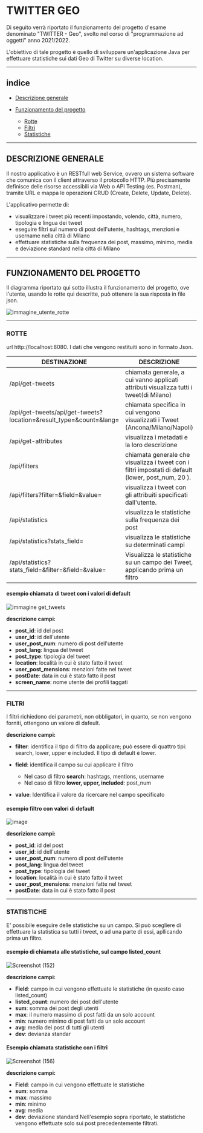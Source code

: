 # TWITTER GEO

Di seguito verrà riportato il funzionamento del progetto d'esame denominato "TWITTER - Geo", svolto nel corso di "programmazione ad oggetti" anno 2021/2022.

L'obiettivo di tale progetto è quello di sviluppare un'applicazione Java per effettuare statistiche sui dati Geo di Twitter su diverse location.

*********************************************************************************************************************************************************************************
## indice

- [Descrizione generale](#DESCRIZIONE-GENERALE)
- [Funzionamento del progetto](#FUNZIONAMENTO-DEL-PROGETTO)

 	* [Rotte](#ROTTE)
 	* [Filtri](#FILTRI)
 	* [Statistiche](#STATISTICHE)

*********************************************************************************************************************************************************************************

## DESCRIZIONE GENERALE

Il nostro applicativo è un RESTfull web Service, ovvero un sistema software che comunica con il client attraverso il protocollo HTTP. Più precisamente definisce delle risorse accessibili via Web o API Testing (es. Postman), tramite URL e mappa le operazioni CRUD (Create, Delete, Update, Delete).

L'applicativo permette di:

- visualizzare i tweet più recenti impostando, volendo, città, numero, tipologia e lingua dei tweet
- eseguire filtri sul numero di post dell'utente, hashtags, menzioni e username nella città di Milano
- effettuare statistiche sulla frequenza dei post, massimo, minimo, media e deviazione standard nella città di Milano

*********************************************************************************************************************************************************************************

## FUNZIONAMENTO DEL PROGETTO

Il diagramma riportato qui sotto illustra il funzionamento del progetto, ove l'utente, usando le rotte qui descritte, può ottenere la sua risposta in file json.

![immagine_utente_rotte](https://user-images.githubusercontent.com/95341359/148639891-fd9c092a-7dfa-4a73-84f7-d470e5835e99.jpeg)

---------------------------------------------------------------------------------------------------------------------------------------------------------------------------------

### ROTTE
url http://localhost:8080. I dati che vengono restituiti sono in formato Json.

| DESTINAZIONE                                                 | DESCRIZIONE                                                  | esempio di chiamata                                          |
| ------------------------------------------------------------ | ------------------------------------------------------------ | ------------------------------------------------------------ |
| /api/get-tweets                                              | chiamata generale, a cui vanno applicati attributi visualizza tutti i tweet(di Milano) | /api/get-tweets                                              |
| /api/get-tweets/api/get-tweets?location=<value>&result_type=<value>&count=<value>&lang=<value> | chiamata specifica in cui vengono visualizzati i Tweet (Ancona/Milano/Napoli) | /api/get-tweets?location=<Ancona>&result_type=<recent>&count=<50>&lang=<it> |
| /api/get-attributes                                          | visualizza i metadati e la loro descrizione                  | /api/get-attributes                                          |
| /api/filters                                                 | chiamata generale che visualizza i tweet con i filtri impostati di default (lower, post_num, 20 ). | /api/filters                                                 |
| /api/filters?filter=<value>&field=<value>&value=<value>      | visualizza i tweet con gli attribuiti specificati dall'utente. | /api/filters?filter=<search>&field=<username>&value=<Spring> |
| /api/statistics                                              | visualizza le statistiche sulla frequenza dei post           | /api/statistics                                              |
| /api/statistics?stats_field=<value>                          | visualizza le statistiche su determinati campi               | /api/statistics?stats_field=<list_count>                     |
| /api/statistics?stats_field=<value>&filter=<value>&field=<value>&value=<value> | Visualizza le statistiche su un campo dei Tweet, applicando prima un filtro | /api/statistics?stats_field=listed_count&filt<br />er=lower&field=post_num&value=50 |


#### esempio chiamata di tweet con i valori di default </br> 
![immagine get_tweets](https://user-images.githubusercontent.com/95341359/148639969-3f26d338-076b-4a42-a12b-16183f3e5f29.jpg)

**descrizione campi:**
* **post_id**: id del post
* **user_id**: id dell'utente
* **user_post_num**: numero di post dell'utente
* **post_lang**: lingua del tweet
* **post_type**: tipologia del tweet
* **location**: località in cui è stato fatto il tweet
* **user_post_mensions**: menzioni fatte nel tweet
* **postDate**: data in cui è stato fatto il post
* **screen_name**: nome utente dei profili taggati

---------------------------------------------------------------------------------------------------------------------------------------------------------------------------------
	
### FILTRI 
I filtri richiedono dei parametri, non obbligatori, in quanto, se non vengono forniti, ottengono un valore di dafeult.

**descrizione campi:**
* **filter**: identifica il tipo di filtro da applicare; può essere di quattro tipi:  search, lower, upper e included. Il tipo di default è lower.

* **field**: identifica il campo su cui applicare il filtro
	* Nel caso di filtro **search**: hashtags, mentions, username
	* Nel caso di filtro **lower, upper, included**: post_num

* **value**: Identifica il valore da ricercare nel campo specificato 


#### esempio filtro con valori di default </br>
![image](https://user-images.githubusercontent.com/95341359/148640526-27f7947a-ad5b-4301-aaff-b450365961e6.png)

**descrizione campi:**
* **post_id**: id del post
* **user_id**: id dell'utente
* **user_post_num**: numero di post dell'utente
* **post_lang**: lingua del tweet
* **post_type**: tipologia del tweet
* **location**: località in cui è stato fatto il tweet
* **user_post_mensions**: menzioni fatte nel tweet
* **postDate**: data in cui è stato fatto il post

---------------------------------------------------------------------------------------------------------------------------------------------------------------------------------

### STATISTICHE
E' possibile eseguire delle statistiche su un campo. 
Si può scegliere di effettuare la statistica su tutti i tweet, o ad una parte di essi, apllicando prima un filtro.
#### esempio di chiamata alle statistiche, sul campo listed_count

![Screenshot (152)](https://user-images.githubusercontent.com/95341359/148642032-7fd63aff-3dcb-4350-aade-a32331c2b0c9.png)

**descrizione campi:**
- **Field**: campo in cui vengono effettuate le statistiche (in questo caso listed_count)
- **listed_count**: numero dei post dell'utente
- **sum**: somma dei post degli utenti 
- **max**: il numero massimo di post fatti da un solo  account
- **min**: numero minimo di post fatti da un solo account 
- **avg**: media dei post di tutti gli utenti 
- **dev**: devianza standar 

 #### Esempio chiamata statistiche con i filtri

![Screenshot (156)](https://user-images.githubusercontent.com/95341359/148642009-d6db2140-e3fa-49ea-92f0-cab3a937a816.png)

**descrizione campi:**
* **Field**: campo in cui vengono effettuate le statistiche
* **sum**: somma
* **max**: massimo
* **min**: minimo
* **avg**: media
* **dev**: deviazione standard
Nell'esempio sopra riportato, le statistiche vengono effettuate solo sui post precedentemente filtrati.
